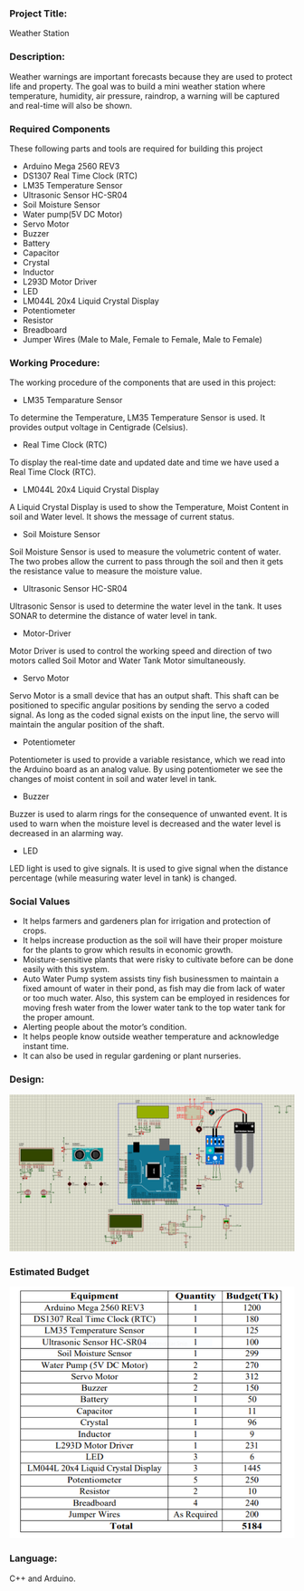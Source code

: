 ### Project Title:
Weather Station

### Description:
Weather warnings are important forecasts because they are used to protect life and property. The goal was to build a mini weather station where temperature, humidity, air pressure, raindrop, a warning will be captured and real-time will also be shown.


### Required Components
These following parts and tools are required for building this project

* Arduino Mega 2560 REV3
* DS1307 Real Time Clock (RTC)
* LM35 Temperature Sensor
* Ultrasonic Sensor HC-SR04
* Soil Moisture Sensor
* Water pump(5V DC Motor)
* Servo Motor
* Buzzer
* Battery
* Capacitor
* Crystal
* Inductor
* L293D Motor Driver
* LED
* LM044L 20x4 Liquid Crystal Display
* Potentiometer
* Resistor
* Breadboard
* Jumper Wires (Male to Male, Female to Female, Male to Female)

### Working Procedure:
The working procedure of the components that are used in this project:
* LM35 Temparature Sensor

To determine the Temperature, LM35 Temperature Sensor is used. It provides output 
voltage in Centigrade (Celsius).
* Real Time Clock (RTC)

To display the real-time date and updated date and time we have used a Real Time 
Clock (RTC).
* LM044L 20x4 Liquid Crystal Display

A Liquid Crystal Display is used to show the Temperature, Moist Content in soil and 
Water level. It shows the message of current status.
* Soil Moisture Sensor

Soil Moisture Sensor is used to measure the volumetric content of water. The two 
probes allow the current to pass through the soil and then it gets the resistance value to measure the moisture value.
* Ultrasonic Sensor HC-SR04

Ultrasonic Sensor is used to determine the water level in the tank. It uses SONAR to 
determine the distance of water level in tank.
* Motor-Driver

Motor Driver is used to control the working speed and direction of two motors called 
Soil Motor and Water Tank Motor simultaneously.
* Servo Motor

Servo Motor is a small device that has an output shaft. This shaft can be positioned to 
specific angular positions by sending the servo a coded signal. As long as the coded 
signal exists on the input line, the servo will maintain the angular position of the shaft.
* Potentiometer

Potentiometer is used to provide a variable resistance, which we read into the Arduino 
board as an analog value. By using potentiometer we see the changes of moist content 
in soil and water level in tank.
* Buzzer

Buzzer is used to alarm rings for the consequence of unwanted event. It is used to warn 
when the moisture level is decreased and the water level is decreased in an alarming 
way.
* LED

LED light is used to give signals. It is used to give signal when the distance percentage 
(while measuring water level in tank) is changed.


### Social Values
* It helps farmers and gardeners plan for irrigation and protection of crops.
* It helps increase production as the soil will have their 
proper moisture for the plants to grow which results in economic growth.
* Moisture-sensitive plants that were risky to cultivate before can be done easily with this system.
* Auto Water Pump system assists tiny fish businessmen to maintain a fixed amount of water in their pond, as fish may die from lack of water or too much water. Also, this system can be employed in residences for moving fresh water from the lower water tank to the top water tank for the proper amount.
* Alerting people about the motor’s condition.
* It helps people know outside weather temperature and acknowledge instant time.
* It can also be used in regular gardening or plant nurseries.

### Design:
![Design](design.png)

### Estimated Budget
![Estimated Budget](Budget.PNG)

### Language:
C++ and Arduino.

